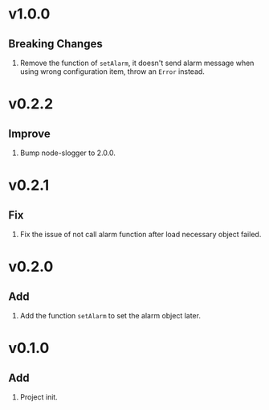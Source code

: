# v1.0.0
## Breaking Changes
1. Remove the function of `setAlarm`, it doesn't send alarm message when using wrong configuration item, throw an `Error` instead.

# v0.2.2
## Improve
1. Bump node-slogger to 2.0.0.

# v0.2.1
## Fix
1. Fix the issue of not call alarm function after load necessary object failed.

# v0.2.0
## Add
1. Add the function `setAlarm` to set the alarm object later.

# v0.1.0
## Add
1. Project init.